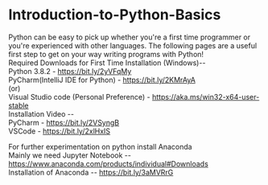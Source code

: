 # Introduction-to-Python-Basics
Python can be easy to pick up whether you're a first time programmer or you're experienced with other languages. The following pages are a useful first step to get on your way writing programs with Python!  
Required Downloads for First Time Installation (Windows)--  
Python 3.8.2 - https://bit.ly/2yVFqMy  
PyCharm(IntelliJ IDE for Python) - https://bit.ly/2KMrAyA  
(or)  
Visual Studio code (Personal Preference) - https://aka.ms/win32-x64-user-stable  
Installation Video --   
PyCharm - https://bit.ly/2VSyngB  
VSCode - https://bit.ly/2xlHxIS  

For further experimentation on python install Anaconda   
Mainly we need Jupyter Notebook --
https://www.anaconda.com/products/individual#Downloads  
Installation of Anaconda -- https://bit.ly/3aMVRrG
